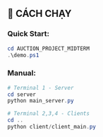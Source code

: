 
## 🚀 CÁCH CHẠY

### Quick Start:
```powershell
cd AUCTION_PROJECT_MIDTERM
.\demo.ps1
```

### Manual:
```powershell
# Terminal 1 - Server
cd server
python main_server.py

# Terminal 2,3,4 - Clients
cd ..
python client/client_main.py
```



